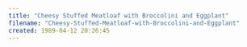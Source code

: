 ```yaml
---
title: "Cheesy Stuffed Meatloaf with Broccolini and Eggplant"
filename: "Cheesy-Stuffed-Meatloaf-with-Broccolini-and-Eggplant"
created: 1989-04-12 20:26:45
---
```

